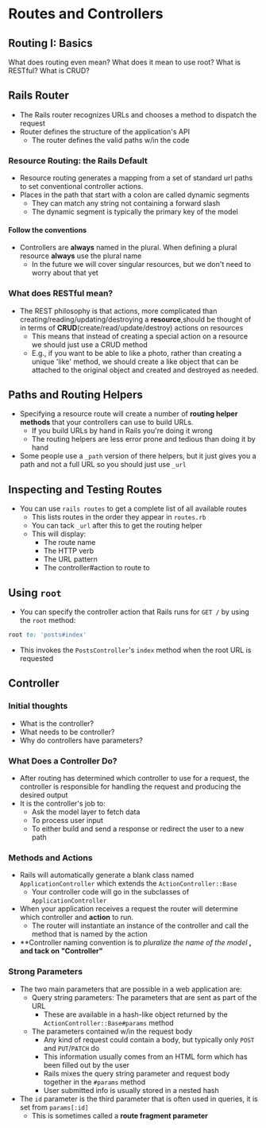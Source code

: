 # Routes and Controllers
## Routing I: Basics
What does routing even mean?
What does it mean to use root?
What is RESTful?
What is CRUD?

## Rails Router
- The Rails router recognizes URLs and chooses a method to dispatch the request
- Router defines the structure of the application's API
  - The router defines the valid paths w/in the code
### Resource Routing: the Rails Default
- Resource routing generates a mapping from a set of standard url paths to set conventional controller actions.
- Places in the path that start with a colon are called dynamic segments
  - They can match any string not containing a forward slash
  - The dynamic segment is typically the primary key of the model
#### **Follow the conventions**
- Controllers are **always** named in the plural. When defining a plural resource **always** use the plural name
  - In the future we will cover singular resources, but we don't need to worry about that yet
### What does RESTful mean?
- The REST philosophy is that actions, more complicated than creating/reading/updating/destroying a **resource**,should be thought of in terms of **CRUD**(create/read/update/destroy) actions on resources
  - This means that instead of creating a special action on a resource we should just use a CRUD method
  - E.g., if you want to be able to like a photo, rather than creating a unique 'like' method, we should create a like object that can be attached to the original object and created and destroyed as needed.
## Paths and Routing Helpers
- Specifying a resource route will create a number of **routing helper
    methods** that your controllers can use to build URLs.
  - If you build URLs by hand in Rails you're doing it wrong
  - The routing helpers are less error prone and tedious than doing it by hand
- Some people use a `_path` version of there helpers, but it just gives you a
    path and not a full URL so you should just use `_url`
## Inspecting and Testing Routes
- You can use `rails routes` to get a complete list of all available routes
  - This lists routes in the order they appear in `routes.rb`
  - You can tack `_url` after this to get the routing helper
  - This will display:
    - The route name
    - The HTTP verb
    - The URL pattern
    - The controller#action to route to
## Using `root`
- You can specify the controller action that Rails runs for `GET /` by using
    the `root` method:
```ruby
root to: 'posts#index'
```
- This invokes the `PostsController`'s `index` method when the root URL is requested

## Controller
### Initial thoughts
- What is the controller?
- What needs to be controller?
- Why do controllers have parameters?
### What Does a Controller Do?
- After routing has determined which controller to use for a request, the controller is responsible for handling the request and producing the desired output
- It is the controller's job to:
  - Ask the model layer to fetch data
  - To process user input
  - To either build and send a response or redirect the user to a new path
### Methods and Actions
- Rails will automatically generate a blank class named `ApplicationController` which extends the `ActionController::Base`
  - Your controller code will go in the subclasses of `ApplicationController`
- When your application receives a request the router will determine which controller and **action** to run.
  - The router will instantiate an instance of the controller and call the method that is named by the action
- **Controller naming convention is to _pluralize the name of the model_ **, and tack on "Controller"**
### Strong Parameters 
- The two main parameters that are possible in a web application are:
  - Query string parameters: The parameters that are sent as part of the URL
	- These are available in a hash-like object returned by the `ActionController::Base#params` method
  - The parameters contained w/in the request body
	- Any kind of request could contain a body, but typically only `POST` and `PUT`/`PATCH` do
    - This information usually comes from an HTML form which has been filled out by the user
	- Rails mixes the query string parameter and request body together in the `#params` method
	- User submitted info is usually stored in a nested hash
- The `id` parameter is the third parameter that is often used in queries, it is set from `params[:id]`
  - This is sometimes called a **route fragment parameter**

